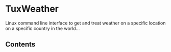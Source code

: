 # TuxWeather
Linux command line interface to get and treat weather on a specific location on a specific country in the world...

## Contents
